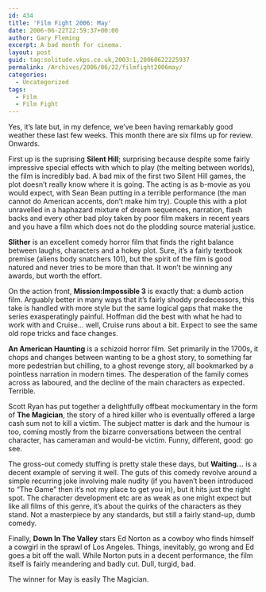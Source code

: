 ```yaml
---
id: 434
title: 'Film Fight 2006: May'
date: 2006-06-22T22:59:37+00:00
author: Gary Fleming
excerpt: A bad month for cinema.
layout: post
guid: tag:solitude.vkps.co.uk,2003:1,20060622225937
permalink: /Archives/2006/06/22/filmfight2006may/
categories:
  - Uncategorized
tags:
  - Film
  - Film Fight
---
```

Yes, it&#8217;s late but, in my defence, we&#8217;ve been having remarkably good weather these last few weeks. This month there are six films up for review. Onwards.

First up is the suprising **Silent Hill**; surprising because despite some fairly impressive special effects with which to play (the melting between worlds), the film is incredibly bad. A bad mix of the first two Silent Hill games, the plot doesn&#8217;t really know where it is going. The acting is as b-movie as you would expect, with Sean Bean putting in a terrible performance (the man cannot do American accents, don&#8217;t make him try). Couple this with a plot unravelled in a haphazard mixture of dream sequences, narration, flash backs and every other bad ploy taken by poor film makers in recent years and you have a film which does not do the plodding source material justice.

**Slither** is an excellent comedy horror film that finds the right balance between laughs, characters and a hokey plot. Sure, it&#8217;s a fairly textbook premise (aliens body snatchers 101), but the spirit of the film is good natured and never tries to be more than that. It won&#8217;t be winning any awards, but worth the effort.

On the action front, **Mission:Impossible 3** is exactly that: a dumb action film. Arguably better in many ways that it&#8217;s fairly shoddy predecessors, this take is handled with more style but the same logical gaps that make the series exasperatingly painful. Hoffman did the best with what he had to work with and Cruise&#8230; well, Cruise runs about a bit. Expect to see the same old rope tricks and face changes.

**An American Haunting** is a schizoid horror film. Set primarily in the 1700s, it chops and changes between wanting to be a ghost story, to something far more pedestrian but chilling, to a ghost revenge story, all bookmarked by a pointless narration in modern times. The desperation of the family comes across as laboured, and the decline of the main characters as expected. Terrible.

Scott Ryan has put together a delightfully offbeat mockumentary in the form of **The Magician**, the story of a hired killer who is eventually offered a large cash sum not to kill a victim. The subject matter is dark and the humour is too, coming mostly from the bizarre conversations between the central character, has cameraman and would-be victim. Funny, different, good: go see.

The gross-out comedy stuffing is pretty stale these days, but **Waiting&#8230;** is a decent example of serving it well. The guts of this comedy revolve around a simple recurring joke involving male nudity (if you haven&#8217;t been introduced to &#8220;The Game&#8221; then it&#8217;s not my place to get you in), but it hits just the right spot. The character development etc are as weak as one might expect but like all films of this genre, it&#8217;s about the quirks of the characters as they stand. Not a masterpiece by any standards, but still a fairly stand-up, dumb comedy.

Finally, **Down In The Valley** stars Ed Norton as a cowboy who finds himself a cowgirl in the sprawl of Los Angeles. Things, inevitably, go wrong and Ed goes a bit off the wall. While Norton puts in a decent performance, the film itself is fairly meandering and badly cut. Dull, turgid, bad.

The winner for May is easily The Magician.